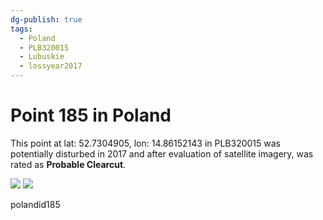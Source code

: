 ```yaml
---
dg-publish: true
tags:
  - Poland
  - PLB320015
  - Lubuskie
  - lossyear2017
---
```


# Point 185 in Poland

This point at lat: 52.7304905, lon: 14.86152143 in PLB320015 was potentially disturbed in 2017 and after evaluation of satellite imagery, was rated as **Probable Clearcut**.

<div class='juxtapose' data-showcredits='false'>
<img src='https://baserow-backend-production20240528124524339000000001.s3.amazonaws.com/user_files/yTanqdrKvNKxLWIVHIkeS0sOrOk029hy_6656866c952530bbc6f377011439abcce5cfc7d6a8b886806838bf7e6f30c275.png' data-label='September 2016' />
<img src='https://baserow-backend-production20240528124524339000000001.s3.amazonaws.com/user_files/TyJyZARIOYs7T4sm3DtJyC5fTox7IfY4_c9d3b3af43a9257990ad60e8b2a2a398737f2b12165fed2ef6ce98e5446b0d93.png' data-label='October 2017' />
</div>

polandid185